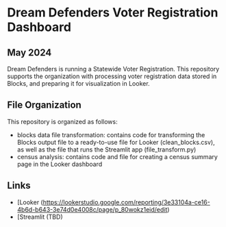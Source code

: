 # Dream Defenders Voter Registration Dashboard
## May 2024
Dream Defenders is running a Statewide Voter Registration. This repository supports the organization with processing voter registration data stored in Blocks, and preparing it for visualization in Looker.

## File Organization
This repository is organized as follows:
* blocks data file transformation: contains code for transforming the Blocks output file to a ready-to-use file for Looker (clean_blocks.csv), as well as the file that runs the Streamlit app (file_transform.py)
* census analysis: contains code and file for creating a census summary page in the Looker dashboard

## Links
* [Looker (https://lookerstudio.google.com/reporting/3e33104a-ce16-4b6d-b643-3e74d0e4008c/page/p_80wokz1eid/edit)
* [Streamlit (TBD)
